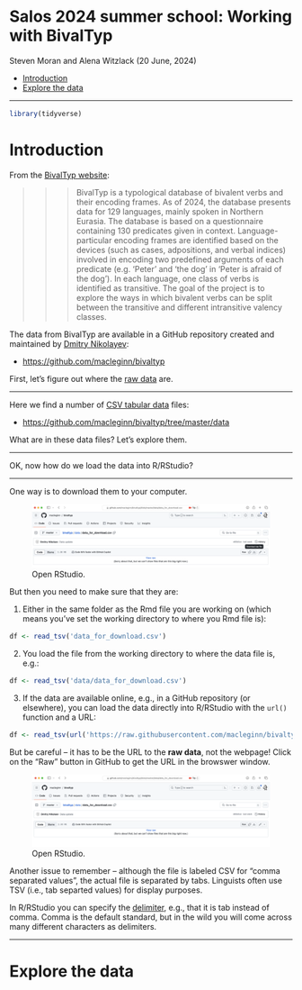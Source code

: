 Salos 2024 summer school: Working with BivalTyp
================
Steven Moran and Alena Witzlack
(20 June, 2024)

- [Introduction](#introduction)
- [Explore the data](#explore-the-data)

------------------------------------------------------------------------

``` r
library(tidyverse)
```

# Introduction

From the [BivalTyp website](https://www.bivaltyp.info):

> > > BivalTyp is a typological database of bivalent verbs and their
> > > encoding frames. As of 2024, the database presents data for 129
> > > languages, mainly spoken in Northern Eurasia. The database is
> > > based on a questionnaire containing 130 predicates given in
> > > context. Language-particular encoding frames are identified based
> > > on the devices (such as cases, adpositions, and verbal indices)
> > > involved in encoding two predefined arguments of each predicate
> > > (e.g. ‘Peter’ and ‘the dog’ in ‘Peter is afraid of the dog’). In
> > > each language, one class of verbs is identified as transitive. The
> > > goal of the project is to explore the ways in which bivalent verbs
> > > can be split between the transitive and different intransitive
> > > valency classes.

The data from BivalTyp are available in a GitHub repository created and
maintained by [Dmitry Nikolayev](https://dnikolaev.com):

- <https://github.com/macleginn/bivaltyp>

First, let’s figure out where the [raw
data](https://en.wikipedia.org/wiki/Raw_data) are.

------------------------------------------------------------------------

Here we find a number of [CSV tabular
data](https://en.wikipedia.org/wiki/Comma-separated_values) files:

- <https://github.com/macleginn/bivaltyp/tree/master/data>

What are in these data files? Let’s explore them.

------------------------------------------------------------------------

OK, now how do we load the data into R/RStudio?

------------------------------------------------------------------------

One way is to download them to your computer.

<figure>
<img src="figures/download.png" alt="Open RStudio." />
<figcaption aria-hidden="true">Open RStudio.</figcaption>
</figure>

But then you need to make sure that they are:

1.  Either in the same folder as the Rmd file you are working on (which
    means you’ve set the working directory to where you Rmd file is):

``` r
df <- read_tsv('data_for_download.csv')
```

2.  You load the file from the working directory to where the data file
    is, e.g.:

``` r
df <- read_tsv('data/data_for_download.csv')
```

3.  If the data are available online, e.g., in a GitHub repository (or
    elsewhere), you can load the data directly into R/RStudio with the
    `url()` function and a URL:

``` r
df <- read_tsv(url('https://raw.githubusercontent.com/macleginn/bivaltyp/master/data/data_for_download.csv'))
```

But be careful – it has to be the URL to the **raw data**, not the
webpage! Click on the “Raw” button in GitHub to get the URL in the
browswer window.

<figure>
<img src="figures/raw.png" alt="Open RStudio." />
<figcaption aria-hidden="true">Open RStudio.</figcaption>
</figure>

Another issue to remember – although the file is labeled CSV for “comma
separated values”, the actual file is separated by tabs. Linguists often
use TSV (i.e., tab separted values) for display purposes.

In R/RStudio you can specify the
[delimiter](https://en.wikipedia.org/wiki/Delimiter), e.g., that it is
tab instead of comma. Comma is the default standard, but in the wild you
will come across many different characters as delimiters.

------------------------------------------------------------------------

# Explore the data
